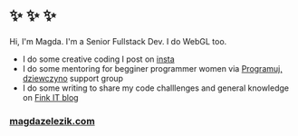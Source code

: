 # ✨ ✨ ✨ 

Hi, I'm Magda. I'm a Senior Fullstack Dev. I do WebGL too.

- I do some creative coding I post on [insta](https://www.instagram.com/magdazelezik/)
- I do some mentoring for begginer programmer women via [Programuj, dziewczyno](https://www.wakeupandcode.pl/programuj-dziewczyno/) support group
- I do some writing to share my code challlenges and general knowledge on [Fink IT blog](https://medium.com/fink-it)

### [magdazelezik.com](https://magdazelezik.com)
